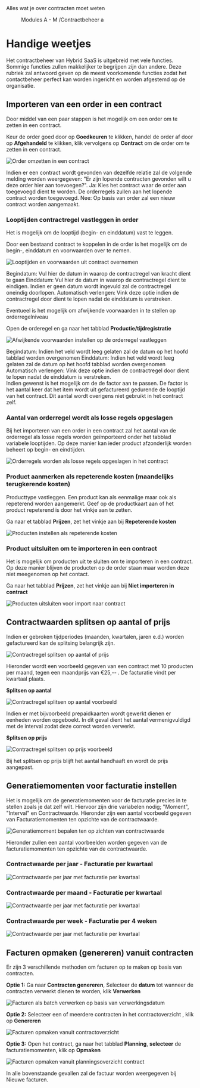 <properties>
	<page>
		<title>Handige weetjes</title>
		<description>Alles wat je over contracten moet weten</description>
	</page>
	<menu>
		<position>Modules A - M /Contractbeheer</position>
		<title>Handige weetjes</title>
		<sort>a</sort>
	</menu>
</properties>

# Handige weetjes #
Het contractbeheer van Hybrid SaaS is uitgebreid met vele functies. Sommige functies zullen makkelijker te begrijpen zijn dan andere. Deze rubriek zal antwoord geven op de meest voorkomende functies zodat het contactbeheer perfect kan worden ingericht en worden afgestemd op de organisatie.

## Importeren van een order in een contract ##
Door middel van een paar stappen is het mogelijk om een order om te zetten in een contract. 

Keur de order goed door op **Goedkeuren** te klikken, handel de order af door op **Afgehandeld** te klikken, klik vervolgens op **Contract** om de order om te zetten in een contract.

![Order omzetten in een contract](images/order_omzetten_in_een_contract.png)

<div class="info">
Indien er een contract wordt gevonden van dezelfde relatie zal de volgende melding worden weergegeven: "Er zijn lopende contracten gevonden wilt u deze order hier aan toevoegen?".
Ja: Kies het contract waar de order aan toegevoegd dient te worden. De orderregels zullen aan het lopende contract worden toegevoegd.
Nee: Op basis van order zal een nieuw contract worden aangemaakt.
</div>


### Looptijden contractregel vastleggen in order ###

Het is mogelijk om de looptijd (begin- en einddatum) vast te leggen.


<div class="info">
Door een bestaand contract te koppelen in de order is het mogelijk om de begin-, einddatum en voorwaarden over te nemen.
</div>

![Looptijden en voorwaarden uit contract overnemen](images/contractinstellingen_op_order.jpg)

<div class="info">
Begindatum: Vul hier de datum in waarop de contractregel van kracht dient te gaan
Einddatum: Vul hier de datum in waarop de contractregel dient te eindigen. Indien er geen datum wordt ingevuld zal de contractregel oneindig doorlopen.
Automatisch verlengen: Vink deze optie indien de contractregel door dient te lopen nadat de einddatum is verstreken.
</div>

Eventueel is het mogelijk om afwijkende voorwaarden in te stellen op orderregelniveau

Open de orderegel en ga naar het tabblad **Productie/tijdregistratie**

![Afwijkende voorwaarden instellen op de orderregel vastleggen](images/looptijden_bij_orderregels_vastleggen.jpg)

<div class="info">
Begindatum: Indien het veld wordt leeg gelaten zal de datum op het hoofd tabblad worden overgenomen 
Einddatum: Indien het veld wordt leeg gelaten zal de datum op het hoofd tabblad worden overgenomen
Automatisch verlengen: Vink deze optie indien de contractregel door dient te lopen nadat de einddatum is verstreken.
</div>

<div class="info">
Indien gewenst is het mogelijk om de de factor aan te passen. De factor is het aantal keer dat het item wordt uit gefactureerd gedurende de looptijd van het contract. Dit aantal wordt overigens niet gebruikt in het contract zelf.
</div>


### Aantal van orderregel wordt als losse regels opgeslagen ###
Bij het importeren van een order in een contract zal het aantal van de orderregel als losse regels worden geïmporteerd onder het tabblad variabele looptijden. Op deze manier kan ieder product afzonderlijk worden beheert op begin- en eindtijden.

![Orderregels worden als losse regels opgeslagen in het contract](images/losse_contractregels_na_importeren_order.png)

### Product aanmerken als repeterende kosten (maandelijks terugkerende kosten) ###
Producttype vastleggen. Een product kan als eenmalige maar ook als repeterend worden aangemerkt. Geef op de productkaart aan of het product repeterend is door het vinkje aan te zetten.

Ga naar et tabblad **Prijzen**, zet het vinkje aan bij **Repeterende kosten**

![Producten instellen als repeterende kosten](images/product_aanmerken_als_repeterend.png)

### Product uitsluiten om te importeren in een contract ###
Het is mogelijk om producten uit te sluiten om te importeren in een contract. Op deze manier blijven de producten op de order staan maar worden deze niet meegenomen op het contact.

Ga naar het tabblad **Prijzen**, zet het vinkje aan bij **Niet importeren in contract**

![Producten uitsluiten voor import naar contract](images/product_uitsluiten_voor_contract.png)

## Contractwaarden splitsen op aantal of prijs ##

Indien er gebroken tijdperiodes (maanden, kwartalen, jaren e.d.) worden gefactureerd kan de splitsing belangrijk zijn. 

![Contractregel splitsen op aantal of prijs](images/contractwaarde_splitsen.png)

Hieronder wordt een voorbeeld gegeven van een contract met 10 producten per maand, tegen een maandprijs van €25,-- . De facturatie vindt per kwartaal plaats.

**Splitsen op aantal** 

![Contractregel splitsen op aantal voorbeeld](images/splitsen_op_aantal.png)

Indien er met bijvoorbeeld prepaidkaarten wordt gewerkt dienen er eenheden worden opgeboekt. In dit geval dient het aantal vermenigvuldigd met de interval zodat deze correct worden verwerkt.

**Splitsen op prijs**

![Contractregel splitsen op prijs voorbeeld](images/splitsen_op_prijs.png)

Bij het splitsen op prijs blijft het aantal handhaaft en wordt de prijs aangepast. 

## Generatiemomenten voor facturatie instellen ##

Het is mogelijk om de generatiemomenten voor de facturatie precies in te stellen zoals je dat zelf wilt. Hiervoor zijn drie variabelen nodig; "Moment", "Interval" en Contractwaarde. Hieronder zijn een aantal voorbeeld gegeven van Facturatiemomenten ten opzichte van de contractwaarde. 

![Generatiemoment bepalen ten op zichten van contractwaarde ](images/facturatiemoment_bepalen.png)

Hieronder zullen een aantal voorbeelden worden gegeven van de facturatiemomenten ten opzichte van de contractwaarde.

### Contractwaarde per jaar - Facturatie per kwartaal ###

![Contractwaarde per jaar met facturatie per kwartaal](images/waarde_per_jaar_facturatie_per_kwartaal.png)

### Contractwaarde per maand - Facturatie per kwartaal ###

![Contractwaarde per jaar met facturatie per kwartaal](images/waarde_per_maand_facturatie_per_kwartaal.png)

### Contractwaarde per week - Facturatie per 4 weken ###

![Contractwaarde per jaar met facturatie per kwartaal](images/waarde_per_week_facturatie_per_4_weken.png)


## Facturen opmaken (genereren) vanuit contracten ##

Er zijn 3 verschillende methoden om facturen op te maken op basis van contracten.

**Optie 1:** Ga naar **Contracten genereren**, Selecteer de **datum** tot wanneer de contracten verwerkt dienen te worden, klik **Verwerken**

![Facturen als batch verwerken op basis van verwerkingsdatum](images/contracten_opmaken_contracten_genereren.png)

**Optie 2:** Selecteer een of meerdere contracten in het contractoverzicht , klik op **Genereren**

![Facturen opmaken vanuit contractoverzicht](images/contracten_opmaken_vanuit_contractoverzicht.png)

**Optie 3:** Open het contract, ga naar het tabblad **Planning**, **selecteer** de facturatiemomenten, klik op **Opmaken**

![Facturen opmaken vanuit planningsoverzicht contract](images/factuur_aanmaken_via_planning.png)

<div class="info">
In alle bovenstaande gevallen zal de factuur worden weergegeven bij Nieuwe facturen. 
</div>